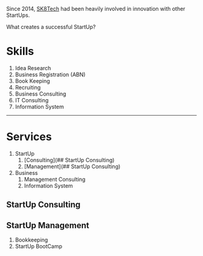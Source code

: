 Since 2014, [SK8Tech](https://sk8.tech) had been heavily involved in innovation with other StartUps. 

What creates a successful StartUp?

# Skills

1. Idea Research
1. Business Registration (ABN)
1. Book Keeping
1. Recruiting
1. Business Consulting
1. IT Consulting
1. Information System 

---

# Services

1. StartUp
    1. [Consulting](## StartUp Consulting)
    1. [Management](## StartUp Consulting)
1. Business
    1. Management Consulting
    1. Information System
    
## StartUp Consulting

## StartUp Management

1. Bookkeeping
1. StartUp BootCamp
